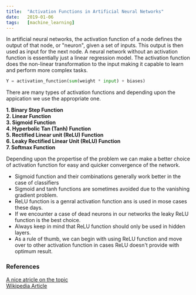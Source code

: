 ```yaml
---
title: 	"Activation Functions in Artificial Neural Networks"
date: 	2019-01-06
tags: 	[machine_learning]
---
```


In artificial neural networks, the activation function of a node defines the output of that node, or "neuron", given a 
set of inputs. This output is then used as input for the next node. A neural network without an activation function is 
essentially just a linear regression model. The activation function does the non-linear transformation to the input 
making it capable to learn and perform more complex tasks.
```python
Y = activation_function(sum(weight * input) + biases)
```
There are many types of activation functions and depending upon the appication we use the appropriate one.  

**1. Binary Step Function  
2. Linear Function  
3. Sigmoid Function  
4. Hyperbolic Tan (Tanh) Function  
5. Rectified Linear unit (ReLU) Function  
6. Leaky Rectified Linear Unit (ReLU) Function  
7. Softmax Function**

Depending upon the propertise of the problem we can make a better choice of activation function for easy and quicker 
convergence of the network.
- Sigmoid function and their combinations generally work better in the case of classifiers
- Sigmoid and tanh functions are sometimes avoided due to the vanishing gradient problem.
- ReLU function is a genral activation function ans is used in mose cases these days.
- If we encounter a case of dead neurons in our networks the leaky ReLU function is the best choice.
- Always keep in mind that ReLU function should only be used in hidden layers.
- As a rule of thumb, we can begin with using ReLU function and move over to other activation function in cases ReLU 
doesn't provide with optimum result.

### References  
[A nice atricle on the topic](https://www.analyticsvidhya.com/blog/2017/10/fundamentals-deep-learning-activation-functions-when-to-use-them/)  
[Wikipedia Article](https://en.wikipedia.org/wiki/Activation_function)
